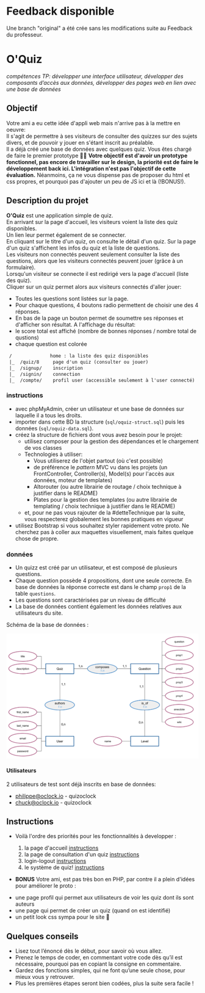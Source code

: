 # Feedback disponible
Une branch "original" a été crée sans les modifications suite au Feedback du professeur.

# O'Quiz
*compétences TP: développer une interface utilisateur, développer des composants d’accès aux données, développer des pages web en lien avec une base de données*

## Objectif
Votre ami a eu cette idée d'appli web mais n'arrive pas à la mettre en oeuvre:  
Il s'agit de permettre à ses visiteurs de consulter des quizzes sur des sujets divers, et de pouvoir y jouer en s'étant inscrit au préalable.  
Il a déjà créé une base de données avec quelques quiz. Vous êtes chargé de faire le premier prototype 🔨👷
**Votre objectif est d'avoir un prototype fonctionnel, pas encore de travailler sur le design, la priorité est de faire le développement back ici. L'intégration n'est pas l'objectif de cette évaluation.**
Néanmoins, ça ne vous dispense pas de proposer du html et css propres, et pourquoi pas d'ajouter un peu de JS ici et là (!BONUS!).

## Description du projet
**O'Quiz** est une application simple de quiz.  
En arrivant sur la page d'accueil, les visiteurs voient la liste des quiz disponibles.  
Un lien leur permet également de se connecter.  
En cliquant sur le titre d'un quiz, on consulte le détail d'un quiz.
Sur la page d'un quiz s'affichent les infos du quiz et la liste de questions.  
Les visiteurs non connectés peuvent seulement consulter la liste des questions, alors que les visiteurs connectés peuvent jouer (grâce à un formulaire).   
Lorsqu'un visiteur se connecte il est redirigé vers la page d'accueil (liste des quiz).  
Cliquer sur un quiz permet alors aux visiteurs connectés d'aller jouer:
  - Toutes les questions sont listées sur la page.
  - Pour chaque questions, 4 boutons radio permettent de choisir une des 4 réponses.
  - En bas de la page un bouton permet de soumettre ses réponses et d'afficher son résultat.
A l'affichage du résultat:
  - le score total est affiché (nombre de bonnes réponses / nombre total de qustions)
  - chaque question est colorée


```
 /              home : la liste des quiz disponibles
 |_  /quiz/8     page d'un quiz (consulter ou jouer)
 |_  /signup/    inscription
 |_  /signin/    connection
 |_  /compte/    profil user (accessible seulement à l'user connecté)
```

### instructions
* avec phpMyAdmin, créer un utilisateur et une base de données sur laquelle il a tous les droits.  
* importer dans cette BD la structure (`sql/oquiz-struct.sql`) puis les données (`sql/oquiz-data.sql`).
* créez la structure de fichiers dont vous avez besoin pour le projet:
  - utilisez composer pour la gestion des dépendances et le chargement de vos classes
  - Technologies à utiliser:
    - Vous utiliserez de l'objet partout (où c'est possible)
    - de préférence le *pattern* MVC vu dans les projets (un FrontController, Controller(s), Model(s) pour l'accès aux données, moteur de templates)
    - Altorouter (ou autre librairie de routage / choix technique à justifier dans le README)
    - Plates pour la gestion des templates (ou autre librairie de templating / choix technique à justifier dans le README)
  - et, pour ne pas vous rajouter de la #detteTechnique par la suite, vous respecterez globalement les bonnes pratiques en vigueur
* utilisez Bootstrap si vous souhaitez styler rapidement votre proto. Ne cherchez pas à coller aux maquettes visuellement, mais faites quelque chose de propre.

### données
* Un quizz est créé par un utilisateur, et est composé de plusieurs questions.
* Chaque question possède 4 propositions, dont une seule correcte. En base de données la réponse correcte est dans le champ `prop1` de la table `questions`.  
* Les questions sont caractérisées par un niveau de difficulté
* La base de données contient également les données relatives aux utilisateurs du site.

Schéma de la base de données :

![MCD O'Quiz](docs/img/mcd-oquiz.png)

#### Utilisateurs
2 utilisateurs de test sont déjà inscrits en base de données:
* philippe@oclock.io - quizoclock
* chuck@oclock.io - quizoclock

## Instructions
* Voilà l'ordre des priorités pour les fonctionnalités à developper :
  1. la page d'accueil [instructions](docs/page-accueil.md)
  2. la page de consultation d'un quiz [instructions](docs/quiz-consulter.md)
  3. login-logout [instructions](docs/authentification.md)
  4. le système de quiz! [instructions](docs/quiz-jeu.md)

* **BONUS**
Votre ami, est pas très bon en PHP, par contre il a plein d'idées pour améliorer le proto :
- une page profil qui permet aux utilisateurs de voir les quiz dont ils sont auteurs
- une page qui permet de créer un quiz (quand on est identifié)
- un petit look css sympa pour le site 💅

## Quelques conseils
* Lisez tout l’énoncé dès le début, pour savoir où vous allez.
* Prenez le temps de coder, en commentant votre code dès qu’il est nécessaire, pourquoi pas en copiant la consigne en commentaire.
* Gardez des fonctions simples, qui ne font qu’une seule chose, pour mieux vous y retrouver.
* Plus les premières étapes seront bien codées, plus la suite sera facile !
